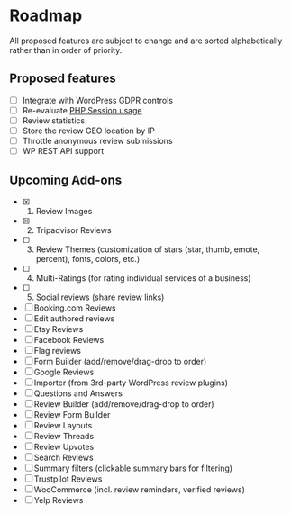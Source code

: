 # Roadmap

All proposed features are subject to change and are sorted alphabetically rather than in order of priority.

## Proposed features

- [ ] Integrate with WordPress GDPR controls
- [ ] Re-evaluate [PHP Session usage](https://wordpress.org/support/topic/sessions-and-cookies-with-server-cache/#post-11440624)
- [ ] Review statistics
- [ ] Store the review GEO location by IP
- [ ] Throttle anonymous review submissions
- [ ] WP REST API support

## Upcoming Add-ons

- [x] 1. Review Images
- [x] 2. Tripadvisor Reviews
- [ ] 3. Review Themes (customization of stars (star, thumb, emote, percent), fonts, colors, etc.)
- [ ] 4. Multi-Ratings (for rating individual services of a business)
- [ ] 5. Social reviews (share review links)
- [ ] Booking.com Reviews
- [ ] Edit authored reviews
- [ ] Etsy Reviews
- [ ] Facebook Reviews
- [ ] Flag reviews
- [ ] Form Builder (add/remove/drag-drop to order)
- [ ] Google Reviews
- [ ] Importer (from 3rd-party WordPress review plugins)
- [ ] Questions and Answers
- [ ] Review Builder (add/remove/drag-drop to order)
- [ ] Review Form Builder
- [ ] Review Layouts
- [ ] Review Threads
- [ ] Review Upvotes
- [ ] Search Reviews
- [ ] Summary filters (clickable summary bars for filtering)
- [ ] Trustpilot Reviews
- [ ] WooCommerce (incl. review reminders, verified reviews)
- [ ] Yelp Reviews
